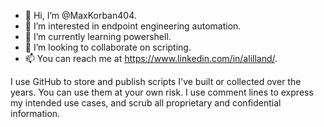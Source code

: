 - 👋 Hi, I’m @MaxKorban404.
- 👀 I’m interested in endpoint engineering automation.
- 🌱 I’m currently learning powershell.
- 💞️ I’m looking to collaborate on scripting.
- 📫 You can reach me at https://www.linkedin.com/in/alilland/.

I use GitHub to store and publish scripts I've built or collected over the years. You can use them at your own risk. I use comment lines to express my intended use cases, and scrub all proprietary and confidential information.
<!---
MaxKorban404/MaxKorban404 is a ✨ special ✨ repository because its `README.md` (this file) appears on your GitHub profile.
You can click the Preview link to take a look at your changes.
--->
